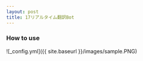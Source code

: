```yaml
---
layout: post
title: 17リアルタイム翻訳Bot
---
```


### How to use

![_config.yml]({{ site.baseurl }}/images/sample.PNG)



